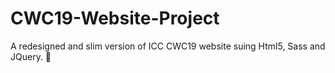 # CWC19-Website-Project
A redesigned and slim version of ICC CWC19 website suing Html5, Sass and JQuery. 🙂
